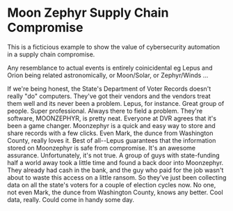 # Moon Zephyr Supply Chain Compromise
This is a ficticious example to show
the value of cybersecurity automation
in a supply chain compromise.

Any resemblance to actual events
is entirely coinicidental
eg Lepus and Orion being related astronomically,
or Moon/Solar, or Zephyr/Winds ...

If we're being honest, the State's Department of Voter Records doesn't really "do" computers.
They've got their vendors and the vendors treat them well and its never been a problem.
Lepus, for instance. Great group of people. Super professional. Always there to field a
problem. They're software, MOONZEPHYR, is pretty neat. Everyone at DVR agrees that it's
been a game changer. Moonzephyr is a quick and easy way to store and share records with a few
clicks. Even Mark, the dunce from Washington County, really loves it. Best of all--Lepus guarantees
that the information stored on Moonzephyr is safe from compromise. It's an awesome assurance.
Unfortunately, it's not true. A group of guys with state-funding half a world away took a little time
and found a back door into Moonzephyr. They already had cash in the bank, and the guy who paid for
the job wasn't about to waste this access on a little ransom. So they've just been collecting data
on all the state's voters for a couple of election cycles now. No one, not even Mark, the dunce from
Washington County, knows any better. Cool data, really. Could come in handy some day. 
